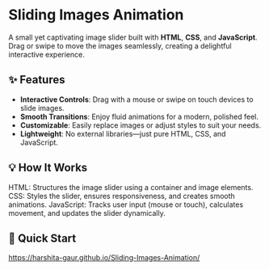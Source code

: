 # Sliding Images Animation

A small yet captivating image slider built with **HTML**, **CSS**, and **JavaScript**. Drag or swipe to move the images seamlessly, creating a delightful interactive experience.

## ✨ Features

- **Interactive Controls**: Drag with a mouse or swipe on touch devices to slide images.
- **Smooth Transitions**: Enjoy fluid animations for a modern, polished feel.
- **Customizable**: Easily replace images or adjust styles to suit your needs.
- **Lightweight**: No external libraries—just pure HTML, CSS, and JavaScript.

## 💡 How It Works
HTML: Structures the image slider using a container and image elements.
CSS: Styles the slider, ensures responsiveness, and creates smooth animations.
JavaScript: Tracks user input (mouse or touch), calculates movement, and updates the slider dynamically.

## 🚀 Quick Start
https://harshita-gaur.github.io/Sliding-Images-Animation/
